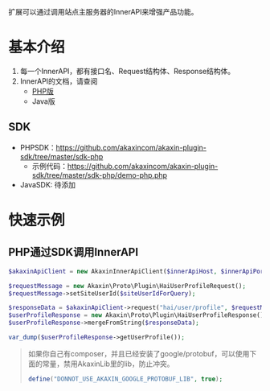 
扩展可以通过调用站点主服务器的InnerAPI来增强产品功能。

基本介绍
====

1. 每一个InnerAPI，都有接口名、Request结构体、Response结构体。
2. InnerAPI的文档，请查阅
    * [PHP版](sdk-php/)
    * Java版

SDK
----

* PHPSDK：https://github.com/akaxincom/akaxin-plugin-sdk/tree/master/sdk-php
    * 示例代码：https://github.com/akaxincom/akaxin-plugin-sdk/tree/master/sdk-php/demo-php.php
* JavaSDK: 待添加


快速示例
====

PHP通过SDK调用InnerAPI
----

```php
$akaxinApiClient = new AkaxinInnerApiClient($innerApiHost, $innerApiPort, $pluginId, $pluginAuthKey);

$requestMessage = new Akaxin\Proto\Plugin\HaiUserProfileRequest();
$requestMessage->setSiteUserId($siteUserIdForQuery);

$responseData = $akaxinApiClient->request("hai/user/profile", $requestMessage);
$userProfileResponse = new Akaxin\Proto\Plugin\HaiUserProfileResponse();
$userProfileResponse->mergeFromString($responseData);

var_dump($userProfileResponse->getUserProfile());
```

> 如果你自己有composer，并且已经安装了google/protobuf，可以使用下面的常量，禁用AkaxinLib里的lib，防止冲突。
>
> ```php
> define("DONNOT_USE_AKAXIN_GOOGLE_PROTOBUF_LIB", true);
> ```
